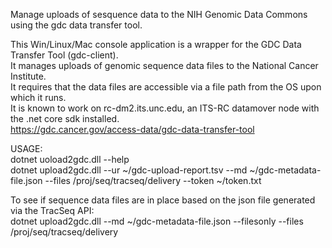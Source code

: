 <p>Manage uploads of sesquence data to the NIH Genomic Data Commons using the gdc data transfer tool.</p>

This Win/Linux/Mac console application is a wrapper for the GDC Data Transfer Tool (gdc-client). <br>
It manages uploads of genomic sequence data files to the National Cancer Institute.<br>
It requires that the data files are accessible via a file path from the OS upon which it runs.<br>
It is known to work on rc-dm2.its.unc.edu, an ITS-RC datamover node with the .net core sdk installed.<br>
https://gdc.cancer.gov/access-data/gdc-data-transfer-tool

USAGE: <br>
dotnet uoload2gdc.dll --help<br>
dotnet upload2gdc.dll --ur ~/gdc-upload-report.tsv --md ~/gdc-metadata-file.json --files /proj/seq/tracseq/delivery --token ~/token.txt<br>


<p>To see if sequence data files are in place based on the json file generated via the TracSeq API:<br>
dotnet upload2gdc.dll --md ~/gdc-metadata-file.json --filesonly --files /proj/seq/tracseq/delivery</p>